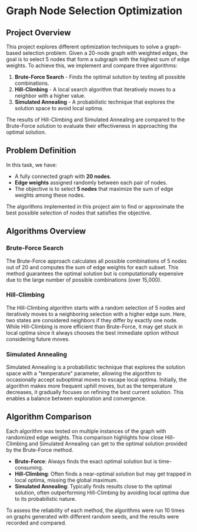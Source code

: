 # Graph Node Selection Optimization

## Project Overview
This project explores different optimization techniques to solve a graph-based selection problem. Given a 20-node graph with weighted edges, the goal is to select 5 nodes that form a subgraph with the highest sum of edge weights. To achieve this, we implement and compare three algorithms:
1. **Brute-Force Search** - Finds the optimal solution by testing all possible combinations.
2. **Hill-Climbing** - A local search algorithm that iteratively moves to a neighbor with a higher value.
3. **Simulated Annealing** - A probabilistic technique that explores the solution space to avoid local optima.

The results of Hill-Climbing and Simulated Annealing are compared to the Brute-Force solution to evaluate their effectiveness in approaching the optimal solution.

## Problem Definition
In this task, we have:
- A fully connected graph with **20 nodes**.
- **Edge weights** assigned randomly between each pair of nodes.
- The objective is to select **5 nodes** that maximize the sum of edge weights among these nodes.

The algorithms implemented in this project aim to find or approximate the best possible selection of nodes that satisfies the objective.

## Algorithms Overview

### Brute-Force Search
The Brute-Force approach calculates all possible combinations of 5 nodes out of 20 and computes the sum of edge weights for each subset. This method guarantees the optimal solution but is computationally expensive due to the large number of possible combinations (over 15,000). 

### Hill-Climbing
The Hill-Climbing algorithm starts with a random selection of 5 nodes and iteratively moves to a neighboring selection with a higher edge sum. Here, two states are considered neighbors if they differ by exactly one node. While Hill-Climbing is more efficient than Brute-Force, it may get stuck in local optima since it always chooses the best immediate option without considering future moves.

### Simulated Annealing
Simulated Annealing is a probabilistic technique that explores the solution space with a "temperature" parameter, allowing the algorithm to occasionally accept suboptimal moves to escape local optima. Initially, the algorithm makes more frequent uphill moves, but as the temperature decreases, it gradually focuses on refining the best current solution. This enables a balance between exploration and convergence.

## Algorithm Comparison
Each algorithm was tested on multiple instances of the graph with randomized edge weights. This comparison highlights how close Hill-Climbing and Simulated Annealing can get to the optimal solution provided by the Brute-Force method.

- **Brute-Force**: Always finds the exact optimal solution but is time-consuming.
- **Hill-Climbing**: Often finds a near-optimal solution but may get trapped in local optima, missing the global maximum.
- **Simulated Annealing**: Typically finds results close to the optimal solution, often outperforming Hill-Climbing by avoiding local optima due to its probabilistic nature.

To assess the reliability of each method, the algorithms were run 10 times on graphs generated with different random seeds, and the results were recorded and compared.
